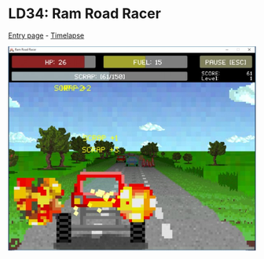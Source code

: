 # LD34: Ram Road Racer

[Entry page](http://ludumdare.com/compo/ludum-dare-34/?action=preview&uid=61896) - [Timelapse](https://www.youtube.com/watch?v=eH0BVlNtyHc)

![Preview](./preview.jpg)
